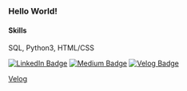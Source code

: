 ### Hello World!

#### Skills
SQL, Python3, HTML/CSS  




[![LinkedIn Badge](http://img.shields.io/badge/-LinkedIn-0072b1?style=flat&logo=linkedin&link=https://www.linkedin.com/in/haein-kim-80b65217a/)](https://www.linkedin.com/in/haein-kim-80b65217a/)
[![Medium Badge](http://img.shields.io/badge/-Medium-12100E?style=flat&logo=medium&link=https://www.linkedin.com/in/haein-kim-80b65217a/)](https://www.linkedin.com/in/haein-kim-80b65217a/)
[![Velog Badge](http://img.shields.io/badge/-Velog-20c997?style=flat&link=https://www.linkedin.com/in/haein-kim-80b65217a/)](https://www.linkedin.com/in/haein-kim-80b65217a/)

[Velog](https://velog.io/@haenyy3153)



<!--
**haein-kim/haein-kim** is a ✨ _special_ ✨ repository because its `README.md` (this file) appears on your GitHub profile.

Here are some ideas to get you started:

- 🔭 I’m currently working on ...
- 🌱 I’m currently learning ...
- 👯 I’m looking to collaborate on ...
- 🤔 I’m looking for help with ...
- 💬 Ask me about ...
- 📫 How to reach me: ...
- 😄 Pronouns: ...
- ⚡ Fun fact: ...
-->
